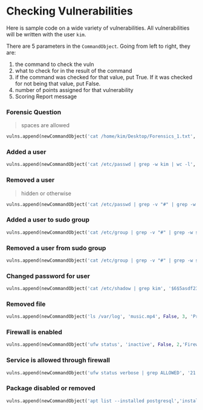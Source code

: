 # Checking Vulnerabilities
Here is sample code on a wide variety of vulnerabilities. All vulnerabilities will be written with the user `kim`.

There are 5 parameters in the `CommandObject`. Going from left to right, they are:
1. the command to check the vuln
2. what to check for in the result of the command
3. if the command was checked for that value, put True. If it was checked for not being that value, put False.
4. number of points assigned for that vulnerability
5. Scoring Report message

### Forensic Question
> spaces are allowed
```python
vulns.append(newCommandObject('cat /home/kim/Desktop/Forensics_1.txt', 'answer', True, 6, 'Forensics Question 1 correct'))
```
### Added a user
```python
vulns.append(newCommandObject('cat /etc/passwd | grep -w kim | wc -l', '1', True, 2, 'Created user kim'))
```
### Removed a user
> hidden or otherwise
```python
vulns.append(newCommandObject('cat /etc/passwd | grep -v "#" | grep -w kim | wc -l', '0', True, 2, 'Removed user kim'))
```
### Added a user to sudo group
```python
vulns.append(newCommandObject('cat /etc/group | grep -v "#" | grep -w sudo', 'kim', True, 2, 'Added kim to "sudo" group'))
```
### Removed a user from sudo group
```python
vulns.append(newCommandObject('cat /etc/group | grep -v "#" | grep -w sudo | grep -w kim | wc -l', '1', False, 2, 'Removed kim from sudo group'))
```
### Changed password for user
```python
vulns.append(newCommandObject('cat /etc/shadow | grep kim', '$6$5asdf23qfsdASDASDas32asdf232MOQWDKUn5x23423awwfasdk2cvgc2342afsdAgliwid2HAQX.snudnxSRPePZ0:192328', False, 2, 'Changed password for kim'))
```
### Removed file
```python
vulns.append(newCommandObject('ls /var/log', 'music.mp4', False, 3, 'Prohibited file has been removed'))
```
### Firewall is enabled
```python
vulns.append(newCommandObject('ufw status', 'inactive', False, 2,'Firewall is enabled'))
```
### Service is allowed through firewall
```python
vulns.append(newCommandObject('ufw status verbose | grep ALLOWED', '21', True, 3, 'FTP is allowed through firewall'))
```
### Package disabled or removed
```python
vulns.append(newCommandObject('apt list --installed postgresql','installed', False, 2,'Postgresql has been disabled or removed'))
```